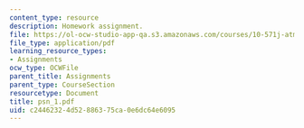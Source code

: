 ```yaml
---
content_type: resource
description: Homework assignment.
file: https://ol-ocw-studio-app-qa.s3.amazonaws.com/courses/10-571j-atmospheric-physics-and-chemistry-spring-2006/c24462324d52886375ca0e6dc64e6095_psn_1.pdf
file_type: application/pdf
learning_resource_types:
- Assignments
ocw_type: OCWFile
parent_title: Assignments
parent_type: CourseSection
resourcetype: Document
title: psn_1.pdf
uid: c2446232-4d52-8863-75ca-0e6dc64e6095
---
```

